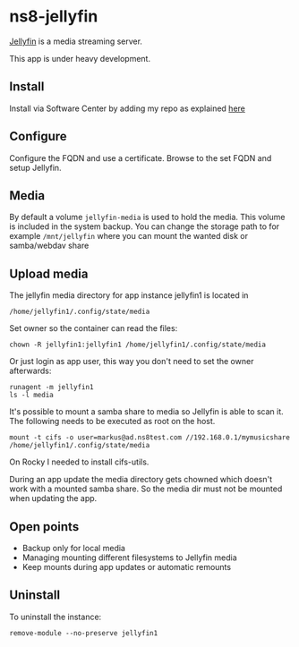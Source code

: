 # ns8-jellyfin

[Jellyfin](https://jellyfin.org) is a media streaming server.

This app is under heavy development.

## Install

Install via Software Center by adding my repo as explained [here](https://repo.mrmarkuz.com)

## Configure

Configure the FQDN and use a certificate. Browse to the set FQDN and setup Jellyfin.

## Media

By default a volume `jellyfin-media` is used to hold the media. This volume is included in the system backup.
You can change the storage path to for example `/mnt/jellyfin` where you can mount the wanted disk or samba/webdav share

## Upload media

The jellyfin media directory for app instance jellyfin1 is located in

    /home/jellyfin1/.config/state/media

Set owner so the container can read the files:

    chown -R jellyfin1:jellyfin1 /home/jellyfin1/.config/state/media

Or just login as app user, this way you don't need to set the owner afterwards:

    runagent -m jellyfin1
    ls -l media

It's possible to mount a samba share to media so Jellyfin is able to scan it. The following needs to be executed as root on the host.

    mount -t cifs -o user=markus@ad.ns8test.com //192.168.0.1/mymusicshare /home/jellyfin1/.config/state/media

On Rocky I needed to install cifs-utils.

During an app update the media directory gets chowned which doesn't work with a mounted samba share.
So the media dir must not be mounted when updating the app.

## Open points

- Backup only for local media
- Managing mounting different filesystems to Jellyfin media
- Keep mounts during app updates or automatic remounts

## Uninstall

To uninstall the instance:

    remove-module --no-preserve jellyfin1

